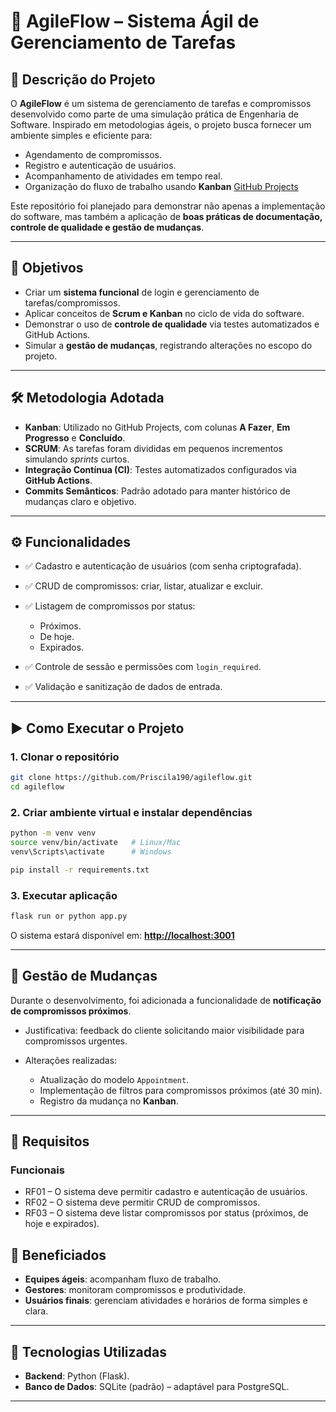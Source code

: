# 📌 AgileFlow – Sistema Ágil de Gerenciamento de Tarefas

## 📖 Descrição do Projeto

O **AgileFlow** é um sistema de gerenciamento de tarefas e compromissos desenvolvido como parte de uma simulação prática de Engenharia de Software.
Inspirado em metodologias ágeis, o projeto busca fornecer um ambiente simples e eficiente para:

* Agendamento de compromissos.
* Registro e autenticação de usuários.
* Acompanhamento de atividades em tempo real.
* Organização do fluxo de trabalho usando **Kanban** [GitHub Projects](https://github.com/users/Priscila190/projects/3)

Este repositório foi planejado para demonstrar não apenas a implementação do software, mas também a aplicação de **boas práticas de documentação, controle de qualidade e gestão de mudanças**.

---

## 🎯 Objetivos

* Criar um **sistema funcional** de login e gerenciamento de tarefas/compromissos.
* Aplicar conceitos de **Scrum e Kanban** no ciclo de vida do software.
* Demonstrar o uso de **controle de qualidade** via testes automatizados e GitHub Actions.
* Simular a **gestão de mudanças**, registrando alterações no escopo do projeto.

---

## 🛠️ Metodologia Adotada

* **Kanban**: Utilizado no GitHub Projects, com colunas **A Fazer**, **Em Progresso** e **Concluído**.
* **SCRUM**: As tarefas foram divididas em pequenos incrementos simulando *sprints* curtos.
* **Integração Contínua (CI)**: Testes automatizados configurados via **GitHub Actions**.
* **Commits Semânticos**: Padrão adotado para manter histórico de mudanças claro e objetivo.

---

## ⚙️ Funcionalidades

* ✅ Cadastro e autenticação de usuários (com senha criptografada).
* ✅ CRUD de compromissos: criar, listar, atualizar e excluir.
* ✅ Listagem de compromissos por status:

    * Próximos.
    * De hoje.
    * Expirados.
* ✅ Controle de sessão e permissões com `login_required`.
* ✅ Validação e sanitização de dados de entrada.


---

## ▶️ Como Executar o Projeto

### 1. Clonar o repositório

```bash
git clone https://github.com/Priscila190/agileflow.git
cd agileflow
```

### 2. Criar ambiente virtual e instalar dependências

```bash
python -m venv venv
source venv/bin/activate   # Linux/Mac
venv\Scripts\activate      # Windows

pip install -r requirements.txt
```

### 3. Executar aplicação

```bash
flask run or python app.py
```

O sistema estará disponível em: **[http://localhost:3001](http://localhost:3001)**

---


## 🔄 Gestão de Mudanças

Durante o desenvolvimento, foi adicionada a funcionalidade de **notificação de compromissos próximos**.

* Justificativa: feedback do cliente solicitando maior visibilidade para compromissos urgentes.
* Alterações realizadas:

    * Atualização do modelo `Appointment`.
    * Implementação de filtros para compromissos próximos (até 30 min).
    * Registro da mudança no **Kanban**.

---

## 📌 Requisitos

### Funcionais

* RF01 – O sistema deve permitir cadastro e autenticação de usuários.
* RF02 – O sistema deve permitir CRUD de compromissos.
* RF03 – O sistema deve listar compromissos por status (próximos, de hoje e expirados).



## 👥 Beneficiados

* **Equipes ágeis**: acompanham fluxo de trabalho.
* **Gestores**: monitoram compromissos e produtividade.
* **Usuários finais**: gerenciam atividades e horários de forma simples e clara.

---

## 📌 Tecnologias Utilizadas

* **Backend**: Python (Flask).
* **Banco de Dados**: SQLite (padrão) – adaptável para PostgreSQL.


---

